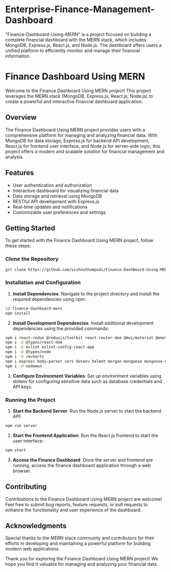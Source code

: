 # Enterprise-Finance-Management-Dashboard
"Finance-Dashboard-Using-MERN" is a project focused on building a complete financial dashboard with the MERN stack, which includes MongoDB, Express.js, React.js, and Node.js. The dashboard offers users a unified platform to efficiently monitor and manage their financial information.

# Finance Dashboard Using MERN

Welcome to the Finance Dashboard Using MERN project! This project leverages the MERN stack (MongoDB, Express.js, React.js, Node.js) to create a powerful and interactive financial dashboard application.

## Overview

The Finance Dashboard Using MERN project provides users with a comprehensive platform for managing and analyzing financial data. With MongoDB for data storage, Express.js for backend API development, React.js for frontend user interface, and Node.js for server-side logic, this project offers a modern and scalable solution for financial management and analysis.

## Features

- User authentication and authorization
- Interactive dashboard for visualizing financial data
- Data storage and retrieval using MongoDB
- RESTful API development with Express.js
- Real-time updates and notifications
- Customizable user preferences and settings

## Getting Started

To get started with the Finance Dashboard Using MERN project, follow these steps:

### Clone the Repository

```bash
git clone https://github.com/vishnuthumpudi/Finance-DashBoard-Using-MERN.git
```

### Installation and Configuration

1. **Install Dependencies**: Navigate to the project directory and install the required dependencies using npm:

```bash
cd finance-dashboard-mern
npm install
```

2. **Install Development Dependencies**: Install additional development dependencies using the provided commands:

```bash
npm i react-redux @reduxjs/toolkit react-router-dom @mui/material @emotion/react @emotion/styled @mui/icons-material
npm i -D @types/react-dom
npm i -D eslint eslint-config-react-app
npm i -D @types/node
npm i -D recharts
npm i express body-parser cors dotenv helmet morgan mongoose mongoose-currency
npm i -D nodemon
```

3. **Configure Environment Variables**: Set up environment variables using dotenv for configuring sensitive data such as database credentials and API keys.

### Running the Project

1. **Start the Backend Server**: Run the Node.js server to start the backend API:

```bash
npm run server
```

2. **Start the Frontend Application**: Run the React.js frontend to start the user interface:

```bash
npm start
```

3. **Access the Finance Dashboard**: Once the server and frontend are running, access the finance dashboard application through a web browser.

## Contributing

Contributions to the Finance Dashboard Using MERN project are welcome! Feel free to submit bug reports, feature requests, or pull requests to enhance the functionality and user experience of the dashboard.

## Acknowledgments

Special thanks to the MERN stack community and contributors for their efforts in developing and maintaining a powerful platform for building modern web applications.

Thank you for exploring the Finance Dashboard Using MERN project! We hope you find it valuable for managing and analyzing your financial data.
